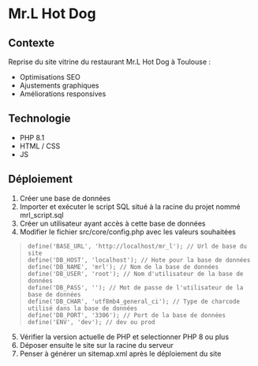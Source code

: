 # Mr.L Hot Dog

## Contexte

Reprise du site vitrine du restaurant Mr.L Hot Dog à Toulouse : 
- Optimisations SEO
- Ajustements graphiques
- Améliorations responsives

## Technologie

- PHP 8.1
- HTML / CSS
- JS

## Déploiement

 1. Créer une base de données
 2. Importer et exécuter le script SQL situé à la racine du projet nommé mrl_script.sql
 3. Créer un utilisateur ayant accès à cette base de données
 4. Modifier le fichier src/core/config.php avec les valeurs souhaitées
 
>     define('BASE_URL', 'http://localhost/mr_l'); // Url de base du site
>     define('DB_HOST', 'localhost'); // Hote pour la base de données 
>     define('DB_NAME', 'mrl'); // Nom de la base de données
>     define('DB_USER', 'root'); // Nom d'utilisateur de la base de données
>     define('DB_PASS', ''); // Mot de passe de l'utilisateur de la base de données
>     define('DB_CHAR', 'utf8mb4_general_ci'); // Type de charcode utilisé dans la base de données
>     define('DB_PORT', '3306'); // Port de la base de données
>     define('ENV', 'dev'); // dev ou prod
 
 5. Vérifier la version actuelle de PHP et selectionner PHP 8 ou plus
 6. Déposer ensuite le site sur la racine du serveur 
 7. Penser à générer un sitemap.xml après le déploiement du site 
